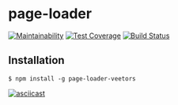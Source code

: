 # page-loader

[![Maintainability](https://api.codeclimate.com/v1/badges/a99a88d28ad37a79dbf6/maintainability)](https://codeclimate.com/github/codeclimate/codeclimate/maintainability)
[![Test Coverage](https://api.codeclimate.com/v1/badges/a99a88d28ad37a79dbf6/test_coverage)](https://codeclimate.com/github/codeclimate/codeclimate/test_coverage)
[![Build Status](https://travis-ci.org/veetors/page-loader.svg?branch=master)](https://travis-ci.org/veetors/page-loader)

## Installation
```
$ npm install -g page-loader-veetors
```

[![asciicast](https://asciinema.org/a/1Xw8CZRCnPpDeZ1jS23aIpWd6.svg)](https://asciinema.org/a/1Xw8CZRCnPpDeZ1jS23aIpWd6)
